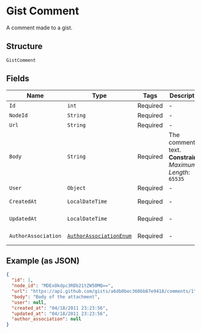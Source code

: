 
# Gist Comment

A comment made to a gist.

## Structure

`GistComment`

## Fields

| Name | Type | Tags | Description | Getter | Setter |
|  --- | --- | --- | --- | --- | --- |
| `Id` | `int` | Required | - | int getId() | setId(int id) |
| `NodeId` | `String` | Required | - | String getNodeId() | setNodeId(String nodeId) |
| `Url` | `String` | Required | - | String getUrl() | setUrl(String url) |
| `Body` | `String` | Required | The comment text.<br>**Constraints**: *Maximum Length*: `65535` | String getBody() | setBody(String body) |
| `User` | `Object` | Required | - | Object getUser() | setUser(Object user) |
| `CreatedAt` | `LocalDateTime` | Required | - | LocalDateTime getCreatedAt() | setCreatedAt(LocalDateTime createdAt) |
| `UpdatedAt` | `LocalDateTime` | Required | - | LocalDateTime getUpdatedAt() | setUpdatedAt(LocalDateTime updatedAt) |
| `AuthorAssociation` | [`AuthorAssociationEnum`](../../doc/models/author-association-enum.md) | Required | - | AuthorAssociationEnum getAuthorAssociation() | setAuthorAssociation(AuthorAssociationEnum authorAssociation) |

## Example (as JSON)

```json
{
  "id": 1,
  "node_id": "MDExOkdpc3RDb21tZW50MQ==",
  "url": "https://api.github.com/gists/a6db0bec360bb87e9418/comments/1",
  "body": "Body of the attachment",
  "user": null,
  "created_at": "04/18/2011 23:23:56",
  "updated_at": "04/18/2011 23:23:56",
  "author_association": null
}
```

